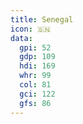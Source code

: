 ```yaml
---
title: Senegal
icon: 🇸🇳
data:
  gpi: 52
  gdp: 109
  hdi: 169
  whr: 99
  col: 81
  gci: 122
  gfs: 86
---
```

